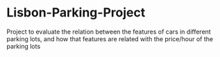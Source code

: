 # Lisbon-Parking-Project

Project to evaluate the relation between the features of cars in different parking lots, and how that features are related with the price/hour of the parking lots 
